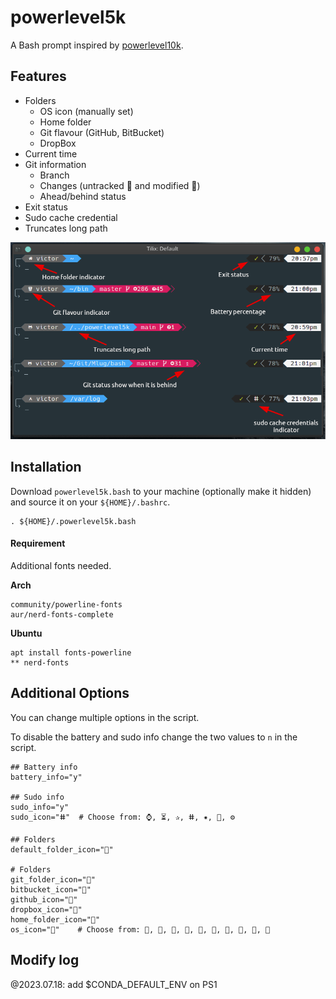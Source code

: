 # powerlevel5k
A Bash prompt inspired by [powerlevel10k](https://github.com/romkatv/powerlevel10k).


Features
---

+ Folders
  + OS icon (manually set)
  + Home folder
  + Git flavour (GitHub, BitBucket)
  + DropBox
+ Current time
+ Git information
  + Branch
  + Changes (untracked  and modified )
  + Ahead/behind status
+ Exit status
+ Sudo cache credential
+ Truncates long path

![](main-screenshot.png)

Installation
---

Download `powerlevel5k.bash` to your machine (optionally make it hidden) and source it on your `${HOME}/.bashrc`.

```
. ${HOME}/.powerlevel5k.bash
```

#### Requirement

Additional fonts needed.

**Arch**

```
community/powerline-fonts
aur/nerd-fonts-complete
```

**Ubuntu**

```
apt install fonts-powerline
** nerd-fonts
```

Additional Options
---

You can change multiple options in the script. 

To disable the battery and sudo info change the two values to `n` in the script.

```
## Battery info
battery_info="y"

## Sudo info
sudo_info="y"
sudo_icon="ⵌ"  # Choose from: ⌚, ⏳, ✰, ⵌ, ✷, , ⚙

## Folders
default_folder_icon=""

# Folders
git_folder_icon=""
bitbucket_icon=""
github_icon=""
dropbox_icon=""
home_folder_icon=""
os_icon=""    # Choose from: , , , , , , , , , 
```

Modify log
---

@2023.07.18: add $CONDA_DEFAULT_ENV on PS1
